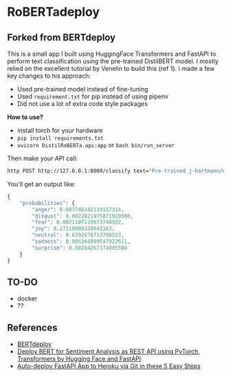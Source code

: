 # RoBERTadeploy

## Forked from BERTdeploy


This is a small app I built using HuggingFace Transformers and FastAPI to perform text classification using the pre-trained DistilBERT model. I mostly relied on the excellent tutorial by Venelin to build this (ref 1). I made a few key changes to his approach:  

* Used pre-trained model instead of fine-tuning
* Used `requirement.txt` for pip instead of using pipenv
* Did not use a lot of extra code style packages

**How to use?**

* install torch for your hardware
* `pip install requirements.txt`
* `uvicorn DistilRoBERTa.api:app` or `bash bin/run_server`

Then make your API call:

```bash
http POST http://127.0.0.1:8000/classify text="Pre-trained j-hartmann/emotion-english-distilroberta-base seems to work quite well!"
```

You'll get an output like:


```js
{
    "probabilities": {
        "anger": 0.007748342119157314,
        "disgust": 0.0022821975871920586,
        "fear": 0.0021107119973748922,
        "joy": 0.27118009328842163,
        "neutral": 0.6292678713798523,
        "sadness": 0.005368099547922611,
        "surprise": 0.08204267174005508
    }
}
```

## TO-DO

* docker
* ??


## References

* [BERTdeploy](https://github.com/sshkhr/BERTdeploy)
* [Deploy BERT for Sentiment Analysis as REST API using PyTorch, Transformers by Hugging Face and FastAPI](https://curiousily.com/posts/deploy-bert-for-sentiment-analysis-as-rest-api-using-pytorch-transformers-by-hugging-face-and-fastapi/)
* [Auto-deploy FastAPI App to Heroku via Git in these 5 Easy Steps](https://towardsdatascience.com/autodeploy-fastapi-app-to-heroku-via-git-in-these-5-easy-steps-8c7958ef5d41)
